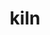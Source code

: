 ---
category: 4-letters
denotation: null
name: kiln
reference_link: https://www.etymonline.com/word/kiln
root_language: null
root_name: null
title: kiln
type: free
word_sums:
- respelling: kiln
  sum: 'Kiln + '
---